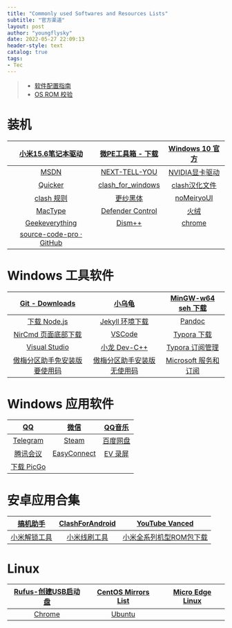 ```yaml
---
title: "Commonly used Softwares and Resources Lists"
subtitle: "官方渠道"
layout: post
author: "youngflysky"
date: 2022-05-27 22:09:13
header-style: text
catalog: true
tags:
- Tec
---
```


>- [软件配置指南](https://youngflysky.fun/2022/07/11/%E8%A3%85%E6%9C%BA%E9%85%8D%E7%BD%AE%E8%AF%B4%E6%98%8E/)
>- [OS ROM 校验](https://youngflysky.fun/2022/07/12/OS_ROM-_SHA1/)

# 装机

| [小米15.6笔记本驱动](https://www.mi.com/service/bijiben/drivers/15) |  [微PE工具箱 - 下载](https://www.wepe.com.cn/download.html)  | [Windows 10 官方](https://www.microsoft.com/zh-cn/software-download/windows10%20) |
| :----------------------------------------------------------: | :----------------------------------------------------------: | :----------------------------------------------------------: |
|              [MSDN](https://msdn.itellyou.cn/)               |     [NEXT-TELL-YOU](https://next.itellyou.cn/Original/#)     | [NVIDIA显卡驱动](https://www.nvidia.cn/Download/index.aspx?lang=cn) |
|         [ Quicker](https://getquicker.net/Download)          | [clash_for_windows](https://github.com/Fndroid/clash_for_windows_pkg/releases) | [clash汉化文件](https://sabrinathings.lanzoui.com/b01hweblc) |
| [clash 规则](https://github.com/youngflysky/Typora/blob/main/Post%E2%80%94doc/%E9%A2%84%E5%A4%84%E7%90%86%E9%85%8D%E7%BD%AE.txt) | [更纱黑体](https://github.com/be5invis/Sarasa-Gothic/releases) | [noMeiryoUI ](https://github.com/Tatsu-syo/noMeiryoUI/releases) |
|             [MacType](https://www.mactype.net/)              | [Defender Control](https://www.sordum.org/downloads/?st-defender-control) |         [火绒](https://www.huorong.cn/person5.html)          |
| [Geek](https://geekuninstaller.pro/download/)[everything](https://www.voidtools.com/zh-cn/) | [Dism++](https://github.com/Chuyu-Team/Dism-Multi-language/releases/tag/v10.1.1002.1) |     [chrome](https://www.google.com/intl/zh-CN/chrome/)      |
| [source-code-pro · GitHub](https://github.com/adobe-fonts/source-code-pro/releases) |                                                              |                                                              |

# Windows 工具软件

|       [Git - Downloads](https://git-scm.com/downloads)       |         [小乌龟](https://tortoisegit.org/download/)          | [MinGW-w64 seh 下载](https://sourceforge.net/projects/mingw-w64/files/mingw-w64/mingw-w64-release/) |
| :----------------------------------------------------------: | :----------------------------------------------------------: | :----------------------------------------------------------: |
|     [下载  Node.js](https://nodejs.org/zh-cn/download/)      |   [Jekyll 环境下载](https://rubyinstaller.org/downloads/)    |         [Pandoc](https://pandoc.org/installing.html)         |
| [NirCmd 页面底部下载](http://www.nirsoft.net/utils/nircmd.html) |       [VSCode](https://code.visualstudio.com/download)       |              [Typora  下载](https://typora.io/)              |
| [Visual Studio](https://visualstudio.microsoft.com/zh-hans/vs/older-downloads/) |           [小龙 Dev-C++](https://devcpp.gitee.io/)           | [Typora 订阅管理](https://secure.2co.com/myaccount/?version=new) |
| [傲梅分区助手免安装版要使用码](https://www.disktool.cn/download.html) | [傲梅分区助手安装版无使用码](https://www.disktool.cn/download-adfree.html) | [Microsoft 服务和订阅](https://account.microsoft.com/services) |

# Windows 应用软件

|              [QQ](https://im.qq.com/download)               |                [微信](https://weixin.qq.com/)                | [QQ音乐](https://y.qq.com/download/welcome_pc_v15/index.html?ADTAG=YQQ) |
| :---------------------------------------------------------: | :----------------------------------------------------------: | :----------------------------------------------------------: |
|          [Telegram](https://desktop.telegram.org/)          | [Steam ](https://store.steampowered.com/about/Steam?l=schinese) |          [百度网盘](https://pan.baidu.com/download)          |
|     [腾讯会议](https://source.meeting.qq.com/download/)     | [EasyConnect](https://vpn.shiep.edu.cn/com/installClient.html#auto-common) |               [EV 录屏](https://www.ieway.cn/)               |
| [下载 PicGo](https://github.com/Molunerfinn/PicGo/releases) |                                                              |                                                              |

# 安卓应用合集

|            [搞机助手](https://lsdy.top/gjzs)             | [ClashForAndroid](https://github.com/Kr328/ClashForAndroid/releases) |         [YouTube Vanced](https://youtubevanced.com/)         |
| :------------------------------------------------------: | :----------------------------------------------------------: | :----------------------------------------------------------: |
| [小米解锁工具](http://www.miui.com/unlock/download.html) | [小米线刷工具](http://bigota.d.miui.com/tools/MiFlashSetup201612220.msi) | [小米全系列机型ROM包下载](https://web.vip.miui.com/page/info/mio/mio/detail?postId=5896315&app_version=dev.20220427&ref=share&channel=Share) |

# Linux

|     [Rufus-创建USB启动盘](https://rufus.ie/zh/)     | [CentOS Mirrors List](http://isoredirect.centos.org/centos/7/isos/x86_64/) | [Micro Edge Linux](https://www.microsoft.com/zh-cn/edge#evergreen) |
| :-------------------------------------------------: | :----------------------------------------------------------: | :----------------------------------------------------------: |
| [Chrome](https://www.google.com/intl/zh-CN/chrome/) |       [Ubuntu](https://cn.ubuntu.com/download/desktop)       |                                                              |

